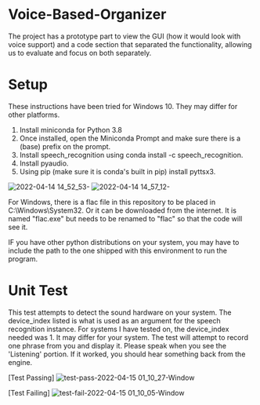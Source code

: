 # Voice-Based-Organizer

The project has a prototype part to view the GUI (how it would look with voice support) and a code section that separated the functionality, allowing us to evaluate and focus on both separately.

# Setup

These instructions have been tried for Windows 10. They may differ for other platforms.

1. Install miniconda for Python 3.8
2. Once installed, open the Miniconda Prompt and make sure there is a (base) prefix on the prompt.
3. Install speech_recognition using conda install -c speech_recognition.
4. Install pyaudio.
5. Using pip (make sure it is conda's built in pip) install pyttsx3.



![2022-04-14 14_52_53-](https://user-images.githubusercontent.com/77152143/163507155-e36d3d45-20b9-451c-acdd-378028c52315.png)
![2022-04-14 14_57_12-](https://user-images.githubusercontent.com/77152143/163507193-f1287688-a2f2-4107-9568-100674e36f00.png)

For Windows, there is a flac file in this repository to be placed in C:\Windows\System32. Or it can be downloaded from the internet. It is named "flac.exe" but needs to be renamed to "flac" so that the code will see it.

IF you have other python distributions on your system, you may have to include the path to the one shipped with this environment to run the program.

# Unit Test

This test attempts to detect the sound hardware on your system. The device_index listed is what is used as an argument for the speech recognition instance. For systems I have tested on, the device_index needed was 1. It may differ for your system. 
The test will attempt to record one phrase from you and display it. Please speak when you see the 'Listening' portion. If it worked, you should hear something back from the engine.

[Test Passing]
![test-pass-2022-04-15 01_10_27-Window](https://user-images.githubusercontent.com/77152143/163507269-936a7d06-434d-4f78-8bc6-6b1cbd5dfb48.png)

[Test Failing]
![test-fail-2022-04-15 01_10_05-Window](https://user-images.githubusercontent.com/77152143/163507319-3137fbec-ee91-4f88-9c34-c377f8c194ae.png)



